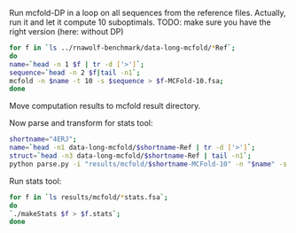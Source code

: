 Run mcfold-DP in a loop on all sequences from the reference files.
Actually, run it and let it compute 10 suboptimals.
TODO: make sure you have the right version (here: without DP)
```bash
for f in `ls ../rnawolf-benchmark/data-long-mcfold/*Ref`; 
do 
name=`head -n 1 $f | tr -d ['>']`; 
sequence=`head -n 2 $f|tail -n1`; 
mcfold -n $name -t 10 -s $sequence > $f-MCFold-10.fsa; 
done
```
Move computation results to mcfold result directory.

Now parse and transform for stats tool:
```bash
shortname="4ERJ";
name=`head -n1 data-long-mcfold/$shortname-Ref | tr -d ['>']`; 
struct=`head -n3 data-long-mcfold/$shortname-Ref | tail -n1`; 
python parse.py -i "results/mcfold/$shortname-MCFold-10" -n "$name" -s "$struct" -o "results/mcfold/$shortname-mcfold-res-10-for-stats.fsa"
```

Run stats tool:
```bash
for f in `ls results/mcfold/*stats.fsa`; 
do 
`./makeStats $f > $f.stats`;
done
```
